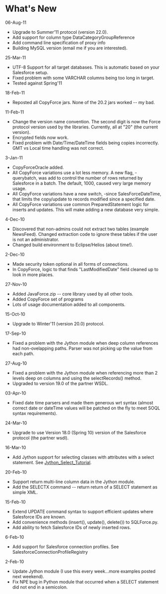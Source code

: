# What's New #

06-Aug-11
  * Upgrade to Summer'11 protocol (version 22.0).
  * Add support for column type DataCategoryGroupReference
  * Add command line specification of proxy info
  * Building MySQL version (email me if you are interested).

25-Mar-11
  * UTF-8 Support for all target databases. This is automatic based on your Salesforce setup.
  * Fixed problem with some VARCHAR columns being too long in target.
  * Tested against Spring'11

18-Feb-11
  * Reposted all CopyForce jars. None of the 20.2 jars worked -- my bad.

11-Feb-11
  * Change the version name convention. The second digit is now the Force protocol version used by the libraries. Currently, all at "20" (the current version).
  * Encrypted fields now work.
  * Fixed problem with Date/Time/DateTime fields being copies incorrectly. GMT vs Local time handling was not correct.

3-Jan-11
  * CopyForceOracle added.
  * All CopyForce variations use a lot less memory. A new flag, -querybatch, was add to control the number of rows returned by Salesforce in a batch. The default, 1000, caused very large memory usage.
  * All CopyForce variations have a new switch, -since SalesForceDateTime, that limits the copy/update to records modified since a specified date.
  * All CopyForce variations use common PreparedStatement logic for inserts and updates. This will make adding a new database very simple.

4-Dec-10
  * Discovered that non-admins could not extract two tables (example NewsFeed). Changed extraction code to ignore these tables if the user is not an administrator.
  * Changed build environment to Eclipse/Helios (about time!).

2-Dec-10
  * Made security token optional in all forms of connections.
  * In CopyForce, logic to that finds "LastModifiedDate" field cleaned up to look in more places.

27-Nov-10
  * Added JavaForce.zip -- core library used by all other tools.
  * Added CopyForce set of programs
  * Lots of usage documentation added to all components.

15-Oct-10
  * Upgrade to Winter'11 (version 20.0) protocol.

17-Sep-10
  * Fixed a problem with the Jython module when deep column references had non-ovelapping paths. Parser was not picking up the value from each path.

27-Aug-10
  * Fixed a problem with the Jython module when referencing more than 2 levels deep on columns and using the selectRecords() method.
  * Upgraded to version 19.0 of the partner WSDL.

03-Apr-10
  * Fixed date time parsers and made them generous wrt syntax (almost correct date or dateTime values will be patched on the fly to meet SOQL syntax requirements).

24-Mar-10
  * Upgrade to use Version 18.0 (Spring 10) version of the Salesforce protocol (the partner wsdl).

16-Mar-10
  * Add Jython support for selecting classes with attributes with a select statement. See [Jython\_Select\_Tutorial](Jython_Select_Tutorial.md).

20-Feb-10
  * Support return multi-line column data in the Jython module.
  * Add the SELECTX command -- return return of a SELECT statement as simple XML.

15-Feb-10
  * Extend UPDATE command syntax to support efficient updates where Salesforce IDs are known.
  * Add convenience methods (insert(), update(), delete()) to SQLForce.py.
  * Add ability to fetch Salesforce IDs of newly inserted rows.

6-Feb-10
  * Add support for Salesforce connection profiles. See SalesforceConnectionProfileRegistry

2-Feb-10
  * Update Jython module (I use this every week...more examples posted next weekend).
  * Fix NPE bug in Python module that occurred when a SELECT statement did not end in a semicolon.
